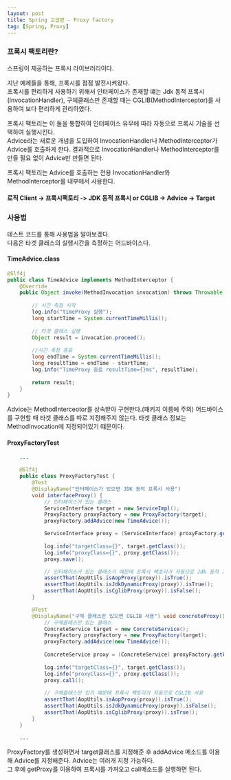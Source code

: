 ```yaml
---
layout: post
title: Spring 고급편 - Proxy factory
tag: [Spring, Proxy]
---
```



### 프록시 팩토리란?
스프링이 제공하는 프록시 라이브러리이다.  

지난 예제들을 통해, 프록시를 점점 발전시켜왔다.  
프록시를 편리하게 사용하기 위해서 인터페이스가 존재할 떄는 Jdk 동적 프록시(InvocationHandler), 구체클래스만 존재할 때는 CGLIB(MethodInterceptor)를 사용하여 보다 편리하게 관리하였다.

프록시 팩토리는 이 둘을 통합하여 인터페이스 유무에 따라 자동으로 프록시 기술을 선택하여 실행시킨다.  
Advice라는 새로운 개념을 도입하여 InvocationHandler나 MethodInterceptor가 Advice를 호출하게 한다.
결과적으로 InvocationHandler나 MethodInterceptor를 만들 필요 없이 Advice만 만들면 된다.  

프록시 팩토리는 Advice를 호출하는 전용 InvocationHandler와 MethodInterceptor를 내부에서 사용한다.

#### 로직 Client -> 프록시팩토리 -> JDK 동적 프록시 or CGLIB -> Advice -> Target


### 사용법
테스트 코드를 통해 사용법을 알아보겠다.  
다음은 타겟 클래스의 실행시간을 측정하는 어드바이스다. 

#### TimeAdvice.class
```java
@Slf4j
public class TimeAdvice implements MethodInterceptor {
    @Override
    public Object invoke(MethodInvocation invocation) throws Throwable {
        
        // 시간 측정 시작
        log.info("timeProxy 실행");
        long startTime = System.currentTimeMillis();
        
        // 타겟 클래스 실행
        Object result = invocation.proceed();
        
        //시간 측정 종료
        long endTime = System.currentTimeMillis();
        long resultTime = endTime - startTime;
        log.info("TimeProxy 종료 resultTime={}ms", resultTime);
        
        return result;
    } 
}
```
Advice는 MethodInterceotor를 상속받아 구현한다.(패키지 이름에 주의)
어드바이스를 구현할 때 타겟 클래스를 따로 지정해주지 않는다. 타겟 클래스 정보는 MethodInvocation에 지정되어있기 떄문이다.

#### ProxyFactoryTest
```java
    ...

    @Slf4j
    public class ProxyFactoryTest {
        @Test
        @DisplayName("인터페이스가 있으면 JDK 동적 프록시 사용")
        void interfaceProxy() {
            // 인터페이스가 있는 클래스
            ServiceInterface target = new ServiceImpl();
            ProxyFactory proxyFactory = new ProxyFactory(target);
            proxyFactory.addAdvice(new TimeAdvice());

            ServiceInterface proxy = (ServiceInterface) proxyFactory.getProxy();
            
            log.info("targetClass={}", target.getClass());
            log.info("proxyClass={}", proxy.getClass());
            proxy.save();

            // 인터페이스가 있는 클래스기 떄문에 프록시 팩초리가 자동으로 Jdk 동적 프록시방식 사용
            assertThat(AopUtils.isAopProxy(proxy)).isTrue();
            assertThat(AopUtils.isJdkDynamicProxy(proxy)).isTrue(); 
            assertThat(AopUtils.isCglibProxy(proxy)).isFalse();
        }

        @Test
        @DisplayName("구체 클래스만 있으면 CGLIB 사용") void concreteProxy() {
            // 구체클래스만 있는 클래스
            ConcreteService target = new ConcreteService();
            ProxyFactory proxyFactory = new ProxyFactory(target);
            proxyFactory.addAdvice(new TimeAdvice());
            
            ConcreteService proxy = (ConcreteService) proxyFactory.getProxy();
            
            log.info("targetClass={}", target.getClass());
            log.info("proxyClass={}", proxy.getClass());
            proxy.call();
            
            // 구체클래스만 있기 떄문에 프록시 팩토리가 자동으로 CGLIB 사용
            assertThat(AopUtils.isAopProxy(proxy)).isTrue();
            assertThat(AopUtils.isJdkDynamicProxy(proxy)).isFalse();
            assertThat(AopUtils.isCglibProxy(proxy)).isTrue();
        }
    }
    
    ...
```
ProxyFactory를 생성하면서 target클래스를 지정해준 후 addAdvice 메소드를 이용해 Advice를 지정해준다. Advice는 여러개 지정 가능하다.  
그 후에 getProxy를 이용하여 프록시를 가져오고 call메소드를 실행하면 된다.
